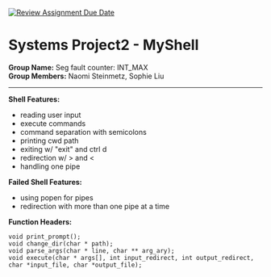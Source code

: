 [![Review Assignment Due Date](https://classroom.github.com/assets/deadline-readme-button-22041afd0340ce965d47ae6ef1cefeee28c7c493a6346c4f15d667ab976d596c.svg)](https://classroom.github.com/a/Tfg6waJb)
# Systems Project2 - MyShell

**Group Name:** Seg fault counter: INT_MAX
<br>
**Group Members:** Naomi Steinmetz, Sophie Liu
<hr>

**Shell Features:**
- reading user input
- execute commands
- command separation with semicolons
- printing cwd path
- exiting w/ "exit" and ctrl d
- redirection w/ > and <
- handling one pipe

**Failed Shell Features:**
- using popen for pipes
- redirection with more than one pipe at a time

**Function Headers:**
```
void print_prompt();
void change_dir(char * path);
void parse_args(char * line, char ** arg_ary);
void execute(char * args[], int input_redirect, int output_redirect, char *input_file, char *output_file);
```

